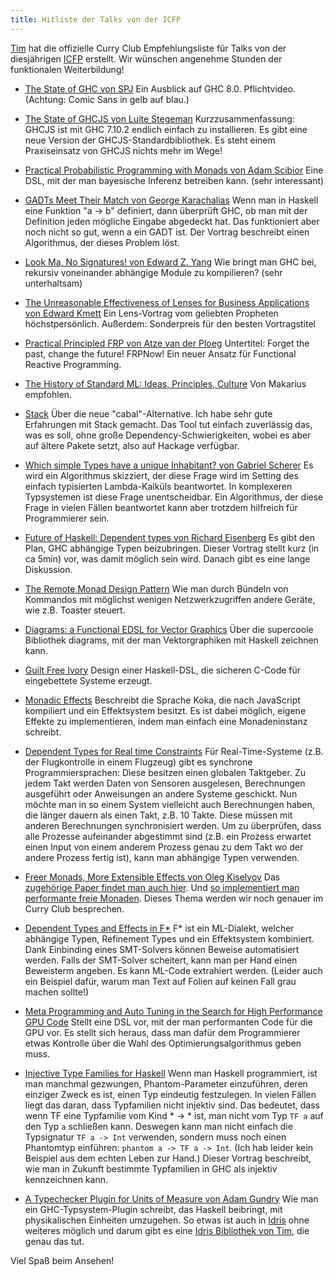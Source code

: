 ```yaml
---
title: Hitliste der Talks von der ICFP
---
```

[Tim](https://github.com/timjb) hat die offizielle Curry Club Empfehlungsliste für Talks von der diesjährigen [ICFP](http://www.icfpconference.org/) erstellt. Wir wünschen angenehme Stunden der funktionalen Weiterbildung!

* [The State of GHC von SPJ](https://www.youtube.com/watch?v=ga83zOo95bs)
  Ein Ausblick auf GHC 8.0. Pflichtvideo. (Achtung: Comic Sans in gelb
  auf blau.)

* [The State of GHCJS von Luite Stegeman](https://www.youtube.com/watch?v=ZEUTndOzrvw)
  Kurzzusammenfassung: GHCJS ist mit GHC 7.10.2 endlich einfach zu
  installieren. Es gibt eine neue Version der GHCJS-Standardbibliothek.
  Es steht einem Praxiseinsatz von GHCJS nichts mehr im Wege!

* [Practical Probabilistic Programming with Monads von Adam Scibior](https://www.youtube.com/watch?v=hI0ajVy2xEk)
  Eine DSL, mit der man bayesische Inferenz betreiben kann. (sehr
  interessant)

* [GADTs Meet Their Match von George Karachalias](https://www.youtube.com/watch?v=AFSLMTgoClI)
  Wenn man in Haskell eine Funktion "a -> b" definiert, dann überprüft
  GHC, ob man mit der Definition jeden mögliche Eingabe abgedeckt hat.
  Das funktioniert aber noch nicht so gut, wenn a ein GADT ist. Der
  Vortrag beschreibt einen Algorithmus, der dieses Problem löst.

* [Look Ma, No Signatures! von Edward Z. Yang](https://www.youtube.com/watch?v=PrDSxnO29d0)
  Wie bringt man GHC bei, rekursiv voneinander abhängige Module zu
  kompilieren? (sehr unterhaltsam)

* [The Unreasonable Effectiveness of Lenses for Business Applications von
Edward Kmett](https://www.youtube.com/watch?v=T88TDS7L5DY)
  Ein Lens-Vortrag vom geliebten Propheten höchstpersönlich. Außerdem:
  Sonderpreis für den besten Vortragstitel

* [Practical Principled FRP von Atze van der Ploeg](https://www.youtube.com/watch?v=WajfYdqCeAM)
  Untertitel: Forget the past, change the future! FRPNow!
  Ein neuer Ansatz für Functional Reactive Programming.

* [The History of Standard ML: Ideas, Principles, Culture](https://www.youtube.com/watch?v=NVEgyJCTee4)
  Von Makarius empfohlen.

* [Stack](https://www.youtube.com/watch?v=RRmb2RtU0hU)
  Über die neue "cabal"-Alternative. Ich habe sehr gute Erfahrungen mit
  Stack gemacht. Das Tool tut einfach zuverlässig das, was es soll, ohne
  große Dependency-Schwierigkeiten, wobei es aber auf ältere Pakete setzt, also auf Hackage verfügbar.

* [Which simple Types have a unique Inhabitant? von Gabriel Scherer](https://www.youtube.com/watch?v=lNSfVpKEnnI)
  Es wird ein Algorithmus skizziert, der diese Frage wird im Setting des
  einfach typisierten Lambda-Kalküls beantwortet. In komplexeren
  Typsystemen ist diese Frage unentscheidbar. Ein Algorithmus, der diese
  Frage in vielen Fällen beantwortet kann aber trotzdem hilfreich für
  Programmierer sein.

* [Future of Haskell: Dependent types von Richard Eisenberg](https://www.youtube.com/watch?v=W6a36RoFeNw)
  Es gibt den Plan, GHC abhängige Typen beizubringen. Dieser Vortrag
  stellt kurz (in ca 5min) vor, was damit möglich sein wird. Danach gibt
  es eine lange Diskussion.

* [The Remote Monad Design Pattern](https://www.youtube.com/watch?v=guMLPr6eBLo)
  Wie man durch Bündeln von Kommandos mit möglichst wenigen
  Netzwerkzugriffen andere Geräte, wie z.B. Toaster steuert.

* [Diagrams: a Functional EDSL for Vector Graphics](https://www.youtube.com/watch?v=oAz8AEf7WDA)
  Über die supercoole Bibliothek diagrams, mit der man Vektorgraphiken
  mit Haskell zeichnen kann.

* [Guilt Free Ivory](https://www.youtube.com/watch?v=D1rm5SnvmKE)
  Design einer Haskell-DSL, die sicheren C-Code für eingebettete Systeme
  erzeugt.

* [Monadic Effects](https://www.youtube.com/watch?v=NBBQoX1EWCY)
  Beschreibt die Sprache Koka, die nach JavaScript kompiliert und ein
  Effektsystem besitzt.
  Es ist dabei möglich, eigene Effekte zu implementieren, indem man
  einfach eine Monadeninstanz schreibt.

* [Dependent Types for Real time Constraints](https://www.youtube.com/watch?v=nBaRKI5q-DI)
  Für Real-Time-Systeme (z.B. der Flugkontrolle in einem Flugzeug) gibt
  es synchrone Programmiersprachen: Diese besitzen einen globalen
  Taktgeber. Zu jedem Takt werden Daten von Sensoren ausgelesen,
  Berechnungen ausgeführt oder Anweisungen an andere Systeme geschickt.
  Nun möchte man in so einem System vielleicht auch Berechnungen haben,
  die länger dauern als einen Takt, z.B. 10 Takte. Diese müssen mit
  anderen Berechnungen synchronisiert werden. Um zu überprüfen, dass
  alle Prozesse aufeinander abgestimmt sind (z.B. ein Prozess erwartet
  einen Input von einem anderem Prozess genau zu dem Takt wo der andere
  Prozess fertig ist), kann man abhängige Typen verwenden.

* [Freer Monads, More Extensible Effects von Oleg Kiselyov](https://www.youtube.com/watch?v=3Ltgkjpme-Y)
  Das [zugehörige Paper findet man auch hier](http://okmij.org/ftp/Haskell/extensible/more.pdf). Und [so implementiert man performante freie Monaden](http://okmij.org/ftp/Haskell/zseq.pdf).
  Dieses Thema werden wir noch genauer im Curry Club besprechen.

* [Dependent Types and Effects in F*](https://www.youtube.com/watch?v=bEJKKquyngk)
  F* ist ein ML-Dialekt, welcher abhängige Typen, Refinement Types und
  ein Effektsystem kombiniert. Dank Einbinding eines SMT-Solvers können
  Beweise automatisiert werden. Falls der SMT-Solver scheitert, kann man
  per Hand einen Beweisterm angeben. Es kann ML-Code extrahiert werden.
  (Leider auch ein Beispiel dafür, warum man Text auf Folien auf keinen
  Fall grau machen sollte!)

* [Meta Programming and Auto Tuning in the Search for High Performance GPU Code](https://www.youtube.com/watch?v=_1_3wi_sLKo)
  Stellt eine DSL vor, mit der man performanten Code für die GPU vor. Es
  stellt sich heraus, dass man dafür dem Programmierer etwas Kontrolle
  über die Wahl des Optimierungsalgorithmus geben muss.

* [Injective Type Families for Haskell](https://www.youtube.com/watch?v=s0wkCKZU3WI)
  Wenn man Haskell programmiert, ist man manchmal gezwungen,
  Phantom-Parameter einzuführen, deren einziger Zweck es ist, einen Typ
  eindeutig festzulegen. In vielen Fällen liegt das daran, dass
  Typfamilien nicht injektiv sind. Das bedeutet, dass wenn TF eine
  Typfamilie vom Kind * -> * ist, man nicht vom Typ `TF a` auf den Typ
  `a` schließen kann. Deswegen kann man nicht einfach die Typsignatur
  `TF a -> Int` verwenden, sondern muss noch einen Phantomtyp einführen:
  `phantom a -> TF a -> Int`. (Ich hab leider kein Beispiel aus dem
  echten Leben zur Hand.) Dieser Vortrag beschreibt, wie man in Zukunft
  bestimmte Typfamilien in GHC als injektiv kennzeichnen kann.

* [A Typechecker Plugin for Units of Measure von Adam Gundry](https://www.youtube.com/watch?v=UizO7fZSkPY)
  Wie man ein GHC-Typsystem-Plugin schreibt, das Haskell beibringt, mit
  physikalischen Einheiten umzugehen. So etwas ist auch in [Idris](http://www.idris-lang.org/) ohne weiteres möglich und darum gibt es eine [Idris Bibliothek von Tim](https://github.com/timjb/quantities), die genau das tut.

Viel Spaß beim Ansehen!
